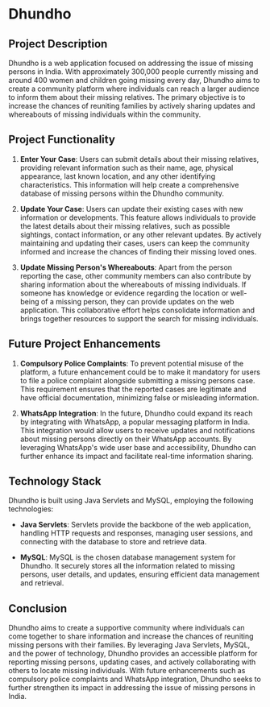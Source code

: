 # Dhundho

## Project Description
Dhundho is a web application focused on addressing the issue of missing persons in India. With approximately 300,000 people currently missing and around 400 women and children going missing every day, Dhundho aims to create a community platform where individuals can reach a larger audience to inform them about their missing relatives. The primary objective is to increase the chances of reuniting families by actively sharing updates and whereabouts of missing individuals within the community.



## Project Functionality
1. **Enter Your Case**: Users can submit details about their missing relatives, providing relevant information such as their name, age, physical appearance, last known location, and any other identifying characteristics. This information will help create a comprehensive database of missing persons within the Dhundho community.

2. **Update Your Case**: Users can update their existing cases with new information or developments. This feature allows individuals to provide the latest details about their missing relatives, such as possible sightings, contact information, or any other relevant updates. By actively maintaining and updating their cases, users can keep the community informed and increase the chances of finding their missing loved ones.

3. **Update Missing Person's Whereabouts**: Apart from the person reporting the case, other community members can also contribute by sharing information about the whereabouts of missing individuals. If someone has knowledge or evidence regarding the location or well-being of a missing person, they can provide updates on the web application. This collaborative effort helps consolidate information and brings together resources to support the search for missing individuals.

## Future Project Enhancements
1. **Compulsory Police Complaints**: To prevent potential misuse of the platform, a future enhancement could be to make it mandatory for users to file a police complaint alongside submitting a missing persons case. This requirement ensures that the reported cases are legitimate and have official documentation, minimizing false or misleading information.

2. **WhatsApp Integration**: In the future, Dhundho could expand its reach by integrating with WhatsApp, a popular messaging platform in India. This integration would allow users to receive updates and notifications about missing persons directly on their WhatsApp accounts. By leveraging WhatsApp's wide user base and accessibility, Dhundho can further enhance its impact and facilitate real-time information sharing.

## Technology Stack
Dhundho is built using Java Servlets and MySQL, employing the following technologies:

- **Java Servlets**: Servlets provide the backbone of the web application, handling HTTP requests and responses, managing user sessions, and connecting with the database to store and retrieve data.

- **MySQL**: MySQL is the chosen database management system for Dhundho. It securely stores all the information related to missing persons, user details, and updates, ensuring efficient data management and retrieval.

## Conclusion
Dhundho aims to create a supportive community where individuals can come together to share information and increase the chances of reuniting missing persons with their families. By leveraging Java Servlets, MySQL, and the power of technology, Dhundho provides an accessible platform for reporting missing persons, updating cases, and actively collaborating with others to locate missing individuals. With future enhancements such as compulsory police complaints and WhatsApp integration, Dhundho seeks to further strengthen its impact in addressing the issue of missing persons in India.
